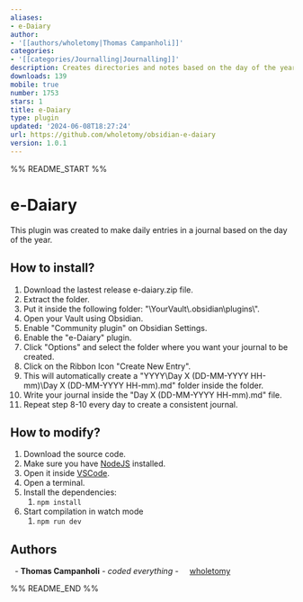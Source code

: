 ```yaml
---
aliases:
- e-Daiary
author:
- '[[authors/wholetomy|Thomas Campanholi]]'
categories:
- '[[categories/Journalling|Journalling]]'
description: Creates directories and notes based on the day of the year.
downloads: 139
mobile: true
number: 1753
stars: 1
title: e-Daiary
type: plugin
updated: '2024-06-08T18:27:24'
url: https://github.com/wholetomy/obsidian-e-daiary
version: 1.0.1
---
```


%% README_START %%

# e-Daiary

This plugin was created to make daily entries in a journal based on the day of the year.

## How to install?

1. Download the lastest release e-daiary.zip file.
2. Extract the folder.
3. Put it inside the following folder: "\\YourVault\\.obsidian\\plugins\\".
4. Open your Vault using Obsidian.
5. Enable "Community plugin" on Obsidian Settings.
6. Enable the "e-Daiary" plugin.
7. Click "Options" and select the folder where you want your journal to be created.
8. Click on the Ribbon Icon "Create New Entry".
9. This will automatically create a "YYYY\\Day X (DD-MM-YYYY HH-mm)\\Day X (DD-MM-YYYY HH-mm).md" folder inside the folder.
10. Write your journal inside the "Day X (DD-MM-YYYY HH-mm).md" file.
11. Repeat step 8-10 every day to create a consistent journal.

## How to modify?
1. Download the source code.
2. Make sure you have [NodeJS](https://nodejs.org/en/download/package-manager) installed.
3. Open it inside [VSCode](https://code.visualstudio.com/download).
4. Open a terminal.
5. Install the dependencies:
	1. `npm install`
6. Start compilation in watch mode
	1. `npm run dev`

## Authors

  - **Thomas Campanholi** - *coded everything* -
    [wholetomy](https://github.com/wholetomy/)

%% README_END %%